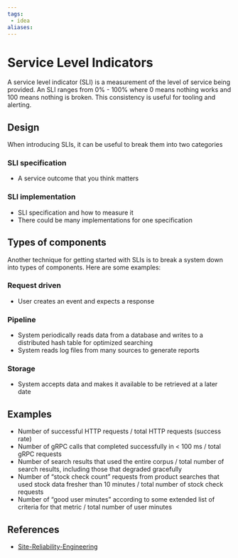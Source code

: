 ```yaml
---
tags:
 - idea
aliases:
---
```


# Service Level Indicators

A service level indicator (SLI) is a measurement of the level of service being provided. An SLI ranges from 0% - 100% where 0 means nothing works and 100 means nothing is broken. This consistency is useful for tooling and alerting.

## Design

When introducing SLIs, it can be useful to break them into two categories

### SLI specification

- A service outcome that you think matters

### SLI implementation

- SLI specification and how to measure it
- There could be many implementations for one specification

## Types of components

Another technique for getting started with SLIs is to break a system down into types of components. Here are some examples:

### Request driven

- User creates an event and expects a response

### Pipeline

- System periodically reads data from a database and writes to a distributed hash table for optimized searching
- System reads log files from many sources to generate reports

### Storage

- System accepts data and makes it available to be retrieved at a later date

## Examples

- Number of successful HTTP requests / total HTTP requests (success rate)
- Number of gRPC calls that completed successfully in < 100 ms / total gRPC requests
- Number of search results that used the entire corpus / total number of search results, including those that degraded gracefully
- Number of “stock check count” requests from product searches that used stock data fresher than 10 minutes / total number of stock check requests
- Number of “good user minutes” according to some extended list of criteria for that metric / total number of user minutes

## References

- [Site-Reliability-Engineering](Site-Reliability-Engineering.md)
